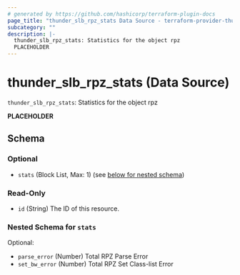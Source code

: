```yaml
---
# generated by https://github.com/hashicorp/terraform-plugin-docs
page_title: "thunder_slb_rpz_stats Data Source - terraform-provider-thunder"
subcategory: ""
description: |-
  thunder_slb_rpz_stats: Statistics for the object rpz
  PLACEHOLDER
---
```


# thunder_slb_rpz_stats (Data Source)

`thunder_slb_rpz_stats`: Statistics for the object rpz

__PLACEHOLDER__



<!-- schema generated by tfplugindocs -->
## Schema

### Optional

- `stats` (Block List, Max: 1) (see [below for nested schema](#nestedblock--stats))

### Read-Only

- `id` (String) The ID of this resource.

<a id="nestedblock--stats"></a>
### Nested Schema for `stats`

Optional:

- `parse_error` (Number) Total RPZ Parse Error
- `set_bw_error` (Number) Total RPZ Set Class-list Error


